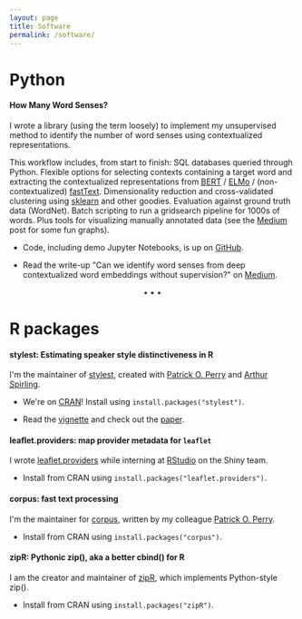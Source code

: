 ```yaml
---
layout: page
title: Software
permalink: /software/
---
```


# Python

#### How Many Word Senses?

I wrote a library (using the term loosely) to implement my unsupervised method to identify the number of word senses using contextualized representations.

This workflow includes, from start to finish: SQL databases queried through Python. Flexible options for selecting contexts containing a target word and extracting the contextualized representations from <a href="https://github.com/google-research/bert">BERT</a> / <a href="https://allennlp.org/elmo">ELMo</a> / (non-contextualized) <a href="http://fasttext.cc">fastText</a>. Dimensionality reduction and cross-validated clustering using <a href="https://scikit-learn.org">sklearn</a> and other goodies. Evaluation against ground truth data (WordNet). Batch scripting to run a gridsearch pipeline for 1000s of words. Plus tools for visualizing manually annotated data (see the <a href="https://medium.com/@leslie_huang/automatic-extraction-of-word-senses-from-deep-contextualized-word-embeddings-2f09f16e820">Medium</a> post for some fun graphs).

* Code, including demo Jupyter Notebooks, is up on <a href="https://github.com/leslie-huang/howmanywordsenses">GitHub</a>.

* Read the write-up "Can we identify word senses from deep contextualized word embeddings without supervision?" on <a href="https://medium.com/@leslie_huang/automatic-extraction-of-word-senses-from-deep-contextualized-word-embeddings-2f09f16e820">Medium</a>.



<p style="text-align: center;">&bull; &bull; &bull;</p>

# R packages

#### stylest: Estimating speaker style distinctiveness in R

I'm the maintainer of <a href="https://cran.r-project.org/web/packages/stylest">stylest</a>, created with <a href="https://github.com/patperry">Patrick O. Perry</a> and <a href="https://github.com/ArthurSpirling/">Arthur Spirling</a>.

* We're on <a href="https://cran.r-project.org/web/packages/stylest">CRAN</a>! Install using `install.packages("stylest")`.

* Read the <a href="https://cran.r-project.org/web/packages/stylest/vignettes/stylest-vignette.html">vignette</a> and check out the <a href="https://doi.org/10.1017/pan.2019.49">paper</a>.

#### leaflet.providers: map provider metadata for `leaflet`

I wrote <a href="https://rstudio.github.io/leaflet.providers/">leaflet.providers</a> while interning at <a href="https://shiny.rstudio.com/">RStudio</a> on the Shiny team.

* Install from CRAN using `install.packages("leaflet.providers")`.

#### corpus: fast text processing

I'm the maintainer for <a href="https://cran.r-project.org/web/packages/corpus">corpus</a>, written by my colleague <a href="https://github.com/patperry">Patrick O. Perry</a>.

* Install from CRAN using `install.packages("corpus")`.

#### zipR: Pythonic zip(), aka a better cbind() for R

I am the creator and maintainer of <a href="https://cran.r-project.org/web/packages/zipR/">zipR</a>, which implements Python-style zip().

* Install from CRAN using `install.packages("zipR")`.
